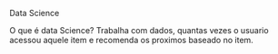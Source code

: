 Data Science

O que é data Science?
Trabalha com dados, quantas vezes o usuario acessou aquele item e recomenda os proximos baseado no item.
